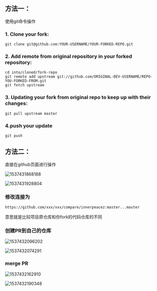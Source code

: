 ## 方法一：

使用git命令操作

### 1. Clone your fork:

```
git clone git@github.com:YOUR-USERNAME/YOUR-FORKED-REPO.git
```

### 2. Add remote from original repository in your forked repository:

```
cd into/cloned/fork-repo
git remote add upstream git://github.com/ORIGINAL-DEV-USERNAME/REPO-YOU-FORKED-FROM.git
git fetch upstream
```

### 3. Updating your fork from original repo to keep up with their changes:

```
git pull upstream master
```

### 4.push your update

```
git push
```



## 方法二：

直接在github页面进行操作

![1537431868188](F:\innerpeacez\images\%5CUsers%5CAdministrator%5CAppData%5CRoaming%5CTypora%5Ctypora-user-images%5C1537431868188.png)



![1537431928804](C:\Users\Administrator\AppData\Roaming\Typora\typora-user-images\1537431928804.png)



### 修改连接为

```
https://github.com/xxx/xxx/compare/innerpeacez:master...master
```

意思就是比较项目原仓库和你fork的代码仓库的不同

### 创建PR到自己的仓库

![1537432096202](F:\innerpeacez\images\%5CUsers%5CAdministrator%5CAppData%5CRoaming%5CTypora%5Ctypora-user-images%5C1537432096202.png)

![1537432074291](C:\Users\Administrator\AppData\Roaming\Typora\typora-user-images\1537432074291.png)

### merge PR

![1537432162910](C:\Users\Administrator\AppData\Roaming\Typora\typora-user-images\1537432162910.png)



![1537432190348](C:\Users\Administrator\AppData\Roaming\Typora\typora-user-images\1537432190348.png)